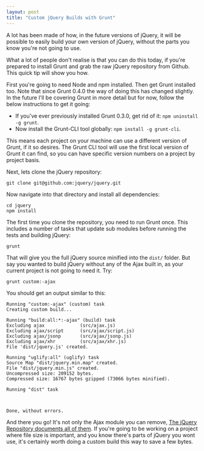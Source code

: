 ```yaml
---
layout: post
title: "Custom jQuery Builds with Grunt"
---
```


A lot has been made of how, in the future versions of jQuery, it will be possible to easily build your own version of jQuery, without the parts you know you're not going to use.

What a lot of people don't realise is that you can do this today, if you're prepared to install Grunt and grab the raw jQuery repository from Github. This quick tip will show you how.

First you're going to need Node and npm installed. Then get Grunt installed too. Note that since Grunt 0.4.0 the way of doing this has changed slightly. In the future I'll be covering Grunt in more detail but for now, follow the below instructions to get it going:

- If you've ever previously installed Grunt 0.3.0, get rid of it: `npm uninstall -g grunt`.
- Now install the Grunt-CLI tool globally: `npm install -g grunt-cli`.

This means each project on your machine can use a different version of Grunt, if it so desires. The Grunt CLI tool will use the first local version of Grunt it can find, so you can have specific version numbers on a project by project basis.

Next, lets clone the jQuery repository:

	git clone git@github.com:jquery/jquery.git
	
Now navigate into that directory and install all dependencies:

	cd jquery
	npm install
	
The first time you clone the repository, you need to run Grunt once. This includes a number of tasks that update sub modules before running the tests and building jQuery:

	grunt
	
That will give you the full jQuery source minified into the `dist/` folder. But say you wanted to build jQuery without any of the Ajax built in, as your current project is not going to need it. Try:

	grunt custom:-ajax
	
You should get an output similar to this:

	Running "custom:-ajax" (custom) task
	Creating custom build...
	
	Running "build:all:*:-ajax" (build) task
	Excluding ajax             (src/ajax.js)
	Excluding ajax/script      (src/ajax/script.js)
	Excluding ajax/jsonp       (src/ajax/jsonp.js)
	Excluding ajax/xhr         (src/ajax/xhr.js)
	File 'dist/jquery.js' created.
	
	Running "uglify:all" (uglify) task
	Source Map "dist/jquery.min.map" created.
	File "dist/jquery.min.js" created.
	Uncompressed size: 209152 bytes.
	Compressed size: 16767 bytes gzipped (73066 bytes minified).
	
	Running "dist" task
	
	
	
	Done, without errors.
	
And there you go! It's not only the Ajax module you can remove, [The jQuery Repository documents all of them](https://github.com/jquery/jquery#modules). If you're going to be working on a project where file size is important, and you know there's parts of jQuery you wont use, it's certainly worth doing a custom build this way to save a few bytes.
